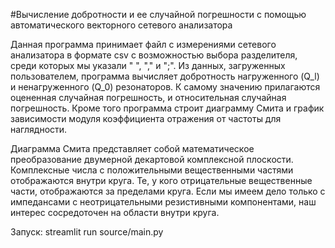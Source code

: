 #Вычисление добротности и ее случайной погрешности с помощью автоматического векторного сетевого анализатора

Данная программа принимает файл с измерениями сетевого анализатора в формате csv с возможностью выбора разделителя,
среди которых мы указали " ", "," и ";". Из данных, загруженных пользователем, программа вычисляет добротность
нагруженного (Q_l) и ненагруженного (Q_0) резонаторов. К самому значению прилагаются оцененная случайная погрешность,
и относительная случайная погрешность. Кроме того программа строит диаграмму Смита и график зависимости модуля
коэффициента отражения от частоты для наглядности. 

Диаграмма Смита представляет собой математическое преобразование двумерной декартовой комплексной плоскости. 
Комплексные числа с положительными вещественными частями отображаются внутри круга. Те, у кого отрицательные 
вещественные части, отображаются за пределами круга. Если мы имеем дело только с импедансами с неотрицательными 
резистивными компонентами, наш интерес сосредоточен на области внутри круга.

Запуск:
streamlit run source/main.py
